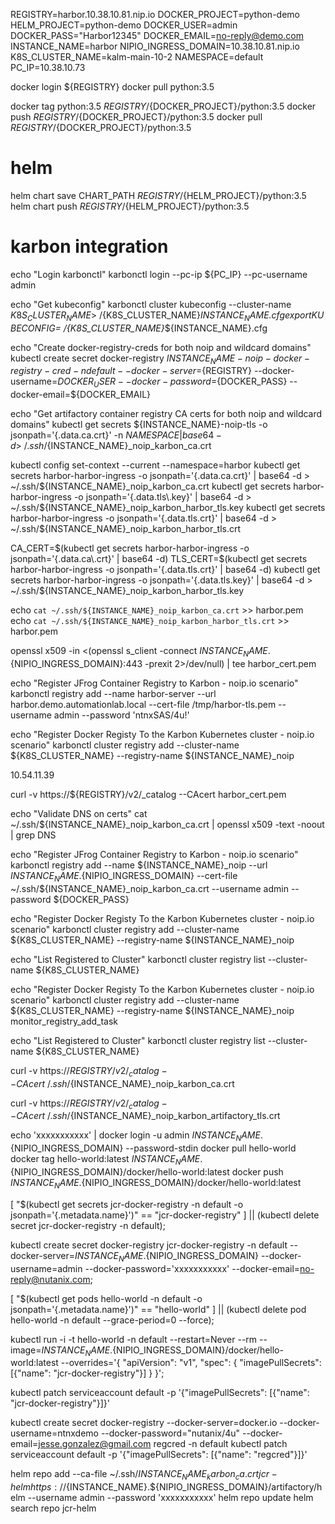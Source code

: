 REGISTRY=harbor.10.38.10.81.nip.io
DOCKER_PROJECT=python-demo
HELM_PROJECT=python-demo
DOCKER_USER=admin
DOCKER_PASS="Harbor12345"
DOCKER_EMAIL=no-reply@demo.com
INSTANCE_NAME=harbor
NIPIO_INGRESS_DOMAIN=10.38.10.81.nip.io
K8S_CLUSTER_NAME=kalm-main-10-2
NAMESPACE=default
PC_IP=10.38.10.73

docker login ${REGISTRY}
docker pull python:3.5

docker tag python:3.5 ${REGISTRY}/${DOCKER_PROJECT}/python:3.5
docker push ${REGISTRY}/${DOCKER_PROJECT}/python:3.5
docker pull ${REGISTRY}/${DOCKER_PROJECT}/python:3.5

# helm

helm chart save CHART_PATH ${REGISTRY}/${HELM_PROJECT}/python:3.5
helm chart push ${REGISTRY}/${HELM_PROJECT}/python:3.5


# karbon integration



echo "Login karbonctl"
karbonctl login --pc-ip ${PC_IP} --pc-username admin

echo "Get kubeconfig"
karbonctl cluster kubeconfig --cluster-name ${K8S_CLUSTER_NAME} > ~/${K8S_CLUSTER_NAME}_${INSTANCE_NAME}.cfg
export KUBECONFIG=~/${K8S_CLUSTER_NAME}_${INSTANCE_NAME}.cfg

echo "Create docker-registry-creds for both noip and wildcard domains"
kubectl create secret docker-registry ${INSTANCE_NAME}-noip-docker-registry-cred -n default --docker-server=${REGISTRY} --docker-username=${DOCKER_USER} --docker-password=${DOCKER_PASS} --docker-email=${DOCKER_EMAIL}

echo "Get artifactory container registry CA certs for both noip and wildcard domains"
kubectl get secrets ${INSTANCE_NAME}-noip-tls -o jsonpath='{.data.ca\.crt}' -n ${NAMESPACE} | base64 -d > ~/.ssh/${INSTANCE_NAME}_noip_karbon_ca.crt

kubectl config set-context --current --namespace=harbor
kubectl get secrets harbor-harbor-ingress -o jsonpath='{.data.ca\.crt}' | base64 -d > ~/.ssh/${INSTANCE_NAME}_noip_karbon_ca.crt
kubectl get secrets harbor-harbor-ingress -o jsonpath='{.data.tls\.key}' | base64 -d > ~/.ssh/${INSTANCE_NAME}_noip_karbon_harbor_tls.key
kubectl get secrets harbor-harbor-ingress -o jsonpath='{.data.tls\.crt}' | base64 -d > ~/.ssh/${INSTANCE_NAME}_noip_karbon_harbor_tls.crt


CA_CERT=$(kubectl get secrets harbor-harbor-ingress -o jsonpath='{.data.ca\.crt}' | base64 -d)
TLS_CERT=$(kubectl get secrets harbor-harbor-ingress -o jsonpath='{.data.tls\.crt}' | base64 -d)
kubectl get secrets harbor-harbor-ingress -o jsonpath='{.data.tls\.key}' | base64 -d > ~/.ssh/${INSTANCE_NAME}_noip_karbon_harbor_tls.key

echo `cat ~/.ssh/${INSTANCE_NAME}_noip_karbon_ca.crt` >> harbor.pem
echo `cat ~/.ssh/${INSTANCE_NAME}_noip_karbon_harbor_tls.crt` >> harbor.pem

openssl x509 -in <(openssl s_client -connect ${INSTANCE_NAME}.${NIPIO_INGRESS_DOMAIN}:443 -prexit 2>/dev/null) | tee harbor_cert.pem

echo "Register JFrog Container Registry to Karbon - noip.io scenario"
karbonctl registry add --name harbor-server --url harbor.demo.automationlab.local --cert-file /tmp/harbor-tls.pem --username admin --password 'ntnxSAS/4u!'

echo "Register Docker Registy To the Karbon Kubernetes cluster - noip.io scenario"
karbonctl cluster registry add --cluster-name ${K8S_CLUSTER_NAME} --registry-name ${INSTANCE_NAME}_noip


10.54.11.39



curl -v https://${REGISTRY}/v2/_catalog --CAcert harbor_cert.pem

echo "Validate DNS on certs"
cat ~/.ssh/${INSTANCE_NAME}_noip_karbon_ca.crt | openssl x509 -text -noout | grep DNS

echo "Register JFrog Container Registry to Karbon - noip.io scenario"
karbonctl registry add --name ${INSTANCE_NAME}_noip --url ${INSTANCE_NAME}.${NIPIO_INGRESS_DOMAIN} --cert-file ~/.ssh/${INSTANCE_NAME}_noip_karbon_ca.crt --username admin --password ${DOCKER_PASS}

echo "Register Docker Registy To the Karbon Kubernetes cluster - noip.io scenario"
karbonctl cluster registry add --cluster-name ${K8S_CLUSTER_NAME} --registry-name ${INSTANCE_NAME}_noip

echo "List Registered to Cluster"
karbonctl cluster registry list --cluster-name ${K8S_CLUSTER_NAME}

echo "Register Docker Registy To the Karbon Kubernetes cluster - noip.io scenario"
karbonctl cluster registry add --cluster-name ${K8S_CLUSTER_NAME} --registry-name ${INSTANCE_NAME}_noip
monitor_registry_add_task

echo "List Registered to Cluster"
karbonctl cluster registry list --cluster-name ${K8S_CLUSTER_NAME}



curl -v https://${REGISTRY}/v2/_catalog --CAcert ~/.ssh/${INSTANCE_NAME}_noip_karbon_ca.crt


curl -v https://${REGISTRY}/v2/_catalog --CAcert ~/.ssh/${INSTANCE_NAME}_noip_karbon_artifactory_tls.crt

echo 'xxxxxxxxxxx' | docker login -u admin ${INSTANCE_NAME}.${NIPIO_INGRESS_DOMAIN} --password-stdin
docker pull hello-world
docker tag hello-world:latest ${INSTANCE_NAME}.${NIPIO_INGRESS_DOMAIN}/docker/hello-world:latest
docker push ${INSTANCE_NAME}.${NIPIO_INGRESS_DOMAIN}/docker/hello-world:latest


[ "$(kubectl get secrets jcr-docker-registry -n default -o jsonpath='{.metadata.name}')" == "jcr-docker-registry" ] || (kubectl delete secret jcr-docker-registry -n default);

kubectl create secret docker-registry jcr-docker-registry -n default --docker-server=${INSTANCE_NAME}.${NIPIO_INGRESS_DOMAIN} --docker-username=admin --docker-password='xxxxxxxxxxx' --docker-email=no-reply@nutanix.com;

[ "$(kubectl get pods hello-world -n default -o jsonpath='{.metadata.name}')" == "hello-world" ] || (kubectl delete pod hello-world -n default --grace-period=0 --force);

kubectl run -i -t hello-world -n default --restart=Never --rm --image=${INSTANCE_NAME}.${NIPIO_INGRESS_DOMAIN}/docker/hello-world:latest --overrides='{ "apiVersion": "v1", "spec": { "imagePullSecrets": [{"name": "jcr-docker-registry"}] } }';

kubectl patch serviceaccount default -p '{"imagePullSecrets": [{"name": "jcr-docker-registry"}]}'

kubectl create secret docker-registry --docker-server=docker.io --docker-username=ntnxdemo --docker-password="nutanix/4u" --docker-email=jesse.gonzalez@gmail.com regcred -n default
kubectl patch serviceaccount default -p '{"imagePullSecrets": [{"name": "regcred"}]}'

helm repo add --ca-file ~/.ssh/${INSTANCE_NAME}_karbon_ca.crt jcr-helm https://${INSTANCE_NAME}.${NIPIO_INGRESS_DOMAIN}/artifactory/helm --username admin --password 'xxxxxxxxxxx'
helm repo update
helm search repo jcr-helm

